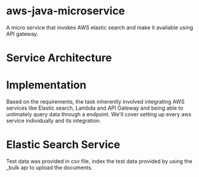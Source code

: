 # aws-java-microservice
A micro service that invokes AWS elastic search and make it available using API gateway.

# Service Architecture




# Implementation

Based on the requirements, the task inherently involved integrating AWS services like Elastic search, Lambda and API Gateway and being able to untimately query data through a endpoint.
We'll cover setting up every aws service individually and its integration.

# Elastic Search Service
Test data was provided in csv file, index the test data provided by using the _bulk api to upload the documents.
